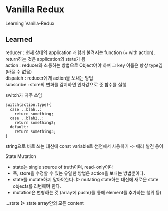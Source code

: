 # Vanilla Redux

Learning Vanilla-Redux  

## Learned

reducer : 현재 상태의 application과 함께 불려지는 function (+ with action), return하는 것은 application의 state가 됨  
action : reducer와 소통하는 방법으로 Object여야 하며 그 key 이름은 항상 type임 (바꿀 수 없음)  
dispatch : reducer에게 action을 보내는 방법  
subscribe : store의 변화를 감지하면 인자값으로 준 함수를 실행  
  
switch가 자주 쓰임  
```
switch(action.type){
  case ..blah..:
    return something;
  case ..blah2..:
    return something2;
  default:
    return something3;
}
```
  
string으로 바로 쓰는 대신에 const variable로 선언해서 사용하기 -> 에러 발견 용이  
  
State Mutation  
 - state는 single source of truth이며, read-only이다  
 - 즉, store을 수정할 수 있는 유일한 방법은 action을 보내는 방법뿐이다.  
 - state를 mutate하지 말아야한다. ▷ mutating state하는 대신에 새로운 state objects를 리턴해야 한다.  
 - mutation은 변형하는 것 (array에 push()를 통해 element를 추가하는 행위 등)  
  
...state ▷ state array안의 모든 content